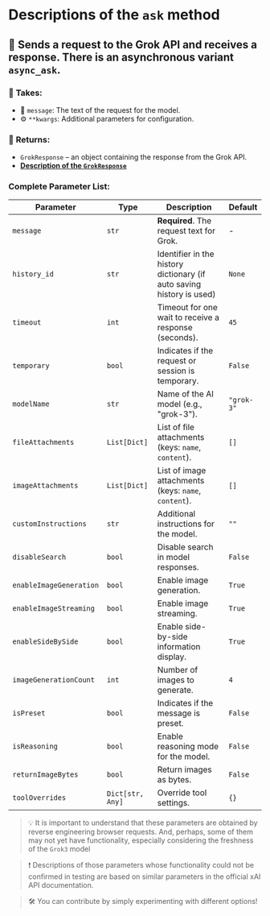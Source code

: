 # Descriptions of the `ask` method

## 🚀 Sends a request to the Grok API and receives a response. There is an asynchronous variant `async_ask`.

### 📨 **Takes:**  
- 📜 `message`: The text of the request for the model.  
- ⚙ `**kwargs`: Additional parameters for configuration.  

### 🎯 **Returns:**  
- `GrokResponse` – an object containing the response from the Grok API.
- **[Description of the `GrokResponse`](GrokResponse.md)**

### Complete Parameter List:

| Parameter               | Type             | Description                                                           | Default    |
|-------------------------|------------------|-----------------------------------------------------------------------|------------|
| `message`               | `str`            | **Required**. The request text for Grok.                              | -          |
| `history_id`            | `str`            | Identifier in the history dictionary (if auto saving history is used) | `None`     |
| `timeout`               | `int`            | Timeout for one wait to receive a response (seconds).                 | `45`       |
| `temporary`             | `bool`           | Indicates if the request or session is temporary.                     | `False`    |
| `modelName`             | `str`            | Name of the AI model (e.g., "grok-3").                                | `"grok-3"` |
| `fileAttachments`       | `List[Dict]`     | List of file attachments (keys: `name`, `content`).                   | `[]`       |
| `imageAttachments`      | `List[Dict]`     | List of image attachments (keys: `name`, `content`).                  | `[]`       |
| `customInstructions`    | `str`            | Additional instructions for the model.                                | `""`       |
| `disableSearch`         | `bool`           | Disable search in model responses.                                    | `False`    |
| `enableImageGeneration` | `bool`           | Enable image generation.                                              | `True`     |
| `enableImageStreaming`  | `bool`           | Enable image streaming.                                               | `True`     |
| `enableSideBySide`      | `bool`           | Enable side-by-side information display.                              | `True`     |
| `imageGenerationCount`  | `int`            | Number of images to generate.                                         | `4`        |
| `isPreset`              | `bool`           | Indicates if the message is preset.                                   | `False`    |
| `isReasoning`           | `bool`           | Enable reasoning mode for the model.                                  | `False`    |
| `returnImageBytes`      | `bool`           | Return images as bytes.                                               | `False`    |
| `toolOverrides`         | `Dict[str, Any]` | Override tool settings.                                               | `{}`       |

> 💡 It is important to understand that these parameters are obtained by reverse engineering browser requests. And, perhaps, some of them may not yet have functionality, especially considering the freshness of the `Grok3` model

> ❗ Descriptions of those parameters whose functionality could not be confirmed in testing are based on similar parameters in the official xAI API documentation.

> 🛠️ You can contribute by simply experimenting with different options!
